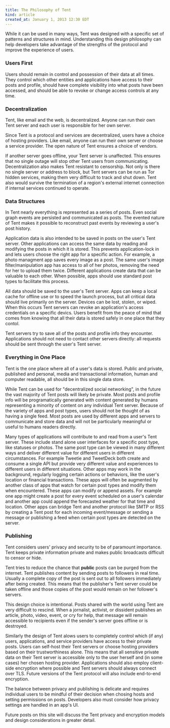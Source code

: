 ```yaml
---
title: The Philosophy of Tent
kind: article
created_at: January 1, 2013 12:30 EDT
---
```


While it can be used in many ways, Tent was designed with a specific set of
patterns and structures in mind. Understanding this design philosophy can help
developers take advantage of the strengths of the protocol and improve the
experience of users.

### Users First

Users should remain in control and possession of their data at all times. They
control which other entities and applications have access to their posts and
profile, should have complete visibility into what posts have been accessed, and
should be able to revoke or change access controls at any time.

### Decentralization

Tent, like email and the web, is decentralized. Anyone can run their own Tent
server and each user is responsible for her own server.

Since Tent is a protocol and services are decentralized, users have a choice of
hosting providers. Like email, anyone can run their own server or choose
a service provider. The open nature of Tent ensures a choice of vendors.

If another server goes offline, your Tent server is unaffected. This ensures
that no single outage will stop other Tent users from communicating.
Decentralization also makes Tent resistant to censorship. Not only is there no
single server or address to block, but Tent servers can be run as Tor hidden
services, making them very difficult to track and shut down. Tent also would
survive the termination of a region's external internet connection if internal
services continued to operate.

### Data Structures

In Tent nearly everything is represented as a series of posts. Even social graph
events are persisted and communicated as posts. The evented nature of Tent makes
it possible to reconstruct past events by reviewing a user's post history.

Application data is also intended to be saved in posts on the user's Tent
server. Other applications can access the same data by reading and modifying the
posts in which it is stored. This prevents application-lock in and lets users
choose the right app for a specific action. For example, a photo managment app
saves every image as a post. The same user's image filter/manipulation app has
access to all of her photos, removing the need for her to upload them twice.
Different applications create data that can be valuable to each other. When
possible, apps should use standard post types to facilitate this process.

All data should be saved to the user's Tent server. Apps can keep a local cache
for offline use or to speed the launch process, but all critical data should
live primarily on the server. Devices can be lost, stolen, or wiped. When this
occurs Tent servers can revoke an application's access credentials on
a specific devics. Users benefit from the peace of mind that comes from
knowing that all their data is stored safely in one place that they contol.

Tent servers try to save all of the posts and profile info they encounter.
Applications should not need to contact other servers directly: all requests
should be sent through the user's Tent server.

### Everything in One Place

Tent is the one place where all of a user's data is stored. Public and private,
published and personal, media and transactional information, human and computer
readable, all should be in this single data store.

While Tent can be used for "decentralized social networking", in the future the
vast majority of Tent posts will likely be private. Most posts and profile info
will be programatically generated with content generated by humans representing
a minority of content on any individual Tent server. Because of the variety of
apps and post types, users should not be thought of as having a single feed.
Most posts are used by different apps and servers to communicate and store data
and will not be particularly meaningful or useful to humans readers directly.

Many types of applications will contribute to and read from a user's Tent
server. These include stand alone user interfaces for a specific post type, like
statuses or photos. The same post type can be viewed in many different ways and
deliver different value for different users in different circumstances. For
example Tweetie and TweetDeck both create and consume a single API but provide
very different value and experiences to different users in different situations.
Other apps may work in the background, regularly logging certain actions or
behaviors, like the user's location or financial transactions. These apps will
often be augmented by another class of apps that watch for certain post types
and modify them when encountered. These apps can modify or append assets. For
example one app might create a post for every event scheduled on a user's
calendar and another app could append the forecasted weather for that time and
location. Other apps can bridge Tent and another protocol like SMTP or RSS by
creating a Tent post for each incoming event/message or sending a message or
publishing a feed when certain post types are detected on the server.

### Publishing

Tent considers users' privacy and security to be of paramount importance. Tent
keeps private information private and makes public broadcasts difficult to
censor or hide.

Tent tries to reduce the chance that **public** posts can be purged from the
internet. Tent publishes content by sending posts to followers in real time.
Usually a complete copy of the post is sent out to all followers immediately
after being created. This means that the publisher's Tent server could be taken
offline and those copies of the post would remain on her follower's servers.

This design choice is intentional. Posts shared with the world using Tent are
very difficult to rescind. When a jornalist, activist, or dissident publishes an
article, photo, video, event, or cry for help, that message will remain
accessible to recipients even if the sender's server goes offline or is
destroyed.

Similarly the design of Tent alows users to completely control which (if any)
users, applications, and service providers have access to their private posts.
Users can self-host their Tent servers or choose hosting providers based on
their trustworthiness alone. This means that all sensitive private data on their
Tent server is accessible only to the user herself and (in some cases) her
chosen hosting provider. Applications should also employ client-side encryption
where possible and Tent servers should always connect over TLS. Future versions
of the Tent protocol will also include end-to-end encryption.

The balance between privacy and publishing is delicate and requires individual
users to be mindful of their decision when chosing hosts and setting permissions
on posts. Developers also must consider how privacy settings are handled in an
app's UI.

Future posts on this site will discuss the Tent privacy and encryption models
and design considerations in greater detail.
